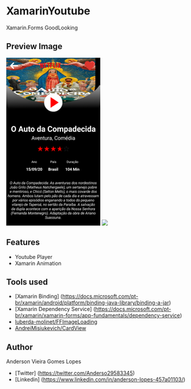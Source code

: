 # XamarinYoutube
Xamarin.Forms GoodLooking

## Preview  Image

<img src="https://github.com/andersonvieiragomeslopes/XamarinYoutube/blob/master/PreviewImage.png" width="50%">

<img src="https://github.com/andersonvieiragomeslopes/XamarinYoutube/blob/master/PreviewProject.gif" width="50%">


## Features  

- Youtube Player
- Xamarin Animation

## Tools used  

- [Xamarin Binding] (https://docs.microsoft.com/pt-br/xamarin/android/platform/binding-java-library/binding-a-jar)
- [Xamarin Dependency Service] (https://docs.microsoft.com/pt-br/xamarin/xamarin-forms/app-fundamentals/dependency-service)
- [luberda-molinet/FFImageLoading](https://github.com/luberda-molinet/FFImageLoading)  
- [AndreiMisiukevich/CardView](https://github.com/AndreiMisiukevich/CardView)

## Author

Anderson Vieira Gomes Lopes 
- [Twitter] (https://twitter.com/Anderso29583345)
- [Linkedin] (https://www.linkedin.com/in/anderson-lopes-457a01103/)



